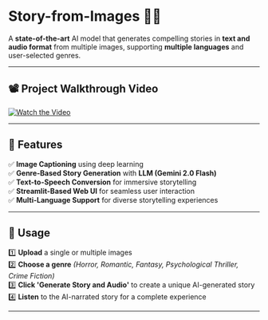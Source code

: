 # **Story-from-Images** 📖✨

A **state-of-the-art** AI model that generates compelling stories in **text and audio format** from multiple images, supporting **multiple languages** and user-selected genres.

---

## 📽 **Project Walkthrough Video**
[![Watch the Video](https://github.com/user-attachments/assets/75ea2498-1f48-49ec-8e6e-306f5028f37c)](https://github.com/user-attachments/assets/75ea2498-1f48-49ec-8e6e-306f5028f37c)

---

## 🔹 **Features**
✅ **Image Captioning** using deep learning  
✅ **Genre-Based Story Generation** with **LLM (Gemini 2.0 Flash)**  
✅ **Text-to-Speech Conversion** for immersive storytelling  
✅ **Streamlit-Based Web UI** for seamless user interaction  
✅ **Multi-Language Support** for diverse storytelling experiences  

---

## 🔹 **Usage**
1️⃣ **Upload** a single or multiple images  
2️⃣ **Choose a genre** *(Horror, Romantic, Fantasy, Psychological Thriller, Crime Fiction)*  
3️⃣ **Click 'Generate Story and Audio'** to create a unique AI-generated story  
4️⃣ **Listen** to the AI-narrated story for a complete experience  

---
